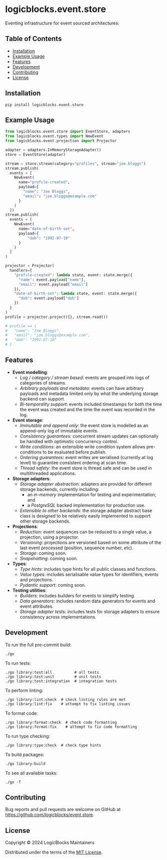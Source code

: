 logicblocks.event.store
=======================

Eventing infrastructure for event sourced architectures:

Table of Contents
-----------------

- [Installation](#installation)
- [Example Usage](#example-usage)
- [Features](#features)
- [Development](#development)
- [Contributing](#contributing)
- [License](#license)

Installation
------------

```shell
pip install logicblocks.event.store
```

Example Usage
-------------

```python
from logicblocks.event.store import EventStore, adapters
from logicblocks.event.types import NewEvent
from logicblocks.event.projection import Projector

adapter = adapters.InMemoryStorageAdapter()
store = EventStore(adapter)

stream = store.stream(category="profiles", stream="joe.bloggs")
stream.publish(
  events = [
    NewEvent(
      name="profile-created",
      payload={
        "name": "Joe Bloggs",
        "email": "joe.bloggs@example.com"
      }
    )
  ])
stream.publish(
  events = [
    NewEvent(
      name="date-of-birth-set",
      payload={
          "dob": "1992-07-10"
      }
    )
  ]
)

projector = Projector(
  handlers={
    "profile-created": lambda state, event: state.merge({
      "name": event.payload["name"],
      "email": event.payload["email"]
    }),
    "date-of-birth-set": lambda state, event: state.merge({
      "dob": event.payload["dob"]
    })
  }
)
profile = projector.project({}, stream.read())

# profile == {
#   "name": "Joe Bloggs", 
#   "email": "joe.bloggs@example.com", 
#   "dob": "1992-07-10"
# }
```

Features
--------

- **Event modelling**:
  - _Log / category / stream based_: events are grouped into logs of
    categories of streams.
  - _Arbitrary payloads and metadata_: events can have arbitrary payloads and
    metadata limited only by what the underlying storage backend can support.
  - _Bi-temporality support_: events included timestamps for both the time the
    event was created and the time the event was recorded in the log.
- **Event storage**:
  - _Immutable and append only_: the event store is modelled as an append-only
    log of immutable events.
  - _Consistency guarantees_: concurrent stream updates can optionally be 
    handled with optimistic concurrency control.
  - _Write conditions_: an extensible write condition system allows 
    pre-conditions to be evaluated before publish.
  - _Ordering guarantees_: event writes are serialised (currently at log level)
    to guarantee consistent ordering at scan time.
  - _Thread safety_: the event store is thread safe and can be used in 
    multithreaded applications.
- **Storage adapters**: 
  - _Storage adapter abstraction_: adapters are provided for different storage
    backends, currently including:
    - an _in-memory_ implementation for testing and experimentation; and 
    - a _PostgreSQL_ backed implementation for production use.
  - _Extensible to other backends_: the storage adapter abstract base class is 
    designed to be relatively easily implemented to support other storage
    backends.
- **Projections**:
  - _Reduction_: event sequences can be reduced to a single value, a projection,
    using a projector.
  - _Versioning_: projections are versioned based on some attribute of the last
    event processed (position, sequence number, etc).
  - _Storage_: coming soon.
  - _Snapshotting_: coming soon.
- **Types**:
  - _Type hints_: includes type hints for all public classes and functions. 
  - _Value types_: includes serialisable value types for identifiers, events and
    projections.
  - _Pydantic support_: coming soon.
- **Testing utilities**:
  - _Builders_: includes builders for events to simplify testing.
  - _Data generators_: includes random data generators for events and event
    attributes.
  - _Storage adapter tests_: includes tests for storage adapters to ensure
    consistency across implementations.

Development
-----------

To run the full pre-commit build:

```shell
./go
```

To run tests:

```shell
./go library:test:all          # all tests
./go library:test:unit         # unit tests
./go library:test:integration  # integration tests
```

To perform linting:

```shell
./go library:lint:check  # check linting rules are met
./go library:lint:fix    # attempt to fix linting issues
```

To format code:

```shell
./go library:format:check  # check code formatting
./go library:format:fix    # attempt to fix code formatting
```

To run type checking:

```shell
./go library:type:check  # check type hints
```

To build packages:

```shell
./go library:build
```

To see all available tasks:

```shell
./go -T
```

Contributing
------------

Bug reports and pull requests are welcome on GitHub at 
https://github.com/logicblocks/event.store.

License
-------

Copyright &copy; 2024 LogicBlocks Maintainers

Distributed under the terms of the
[MIT License](http://opensource.org/licenses/MIT).
